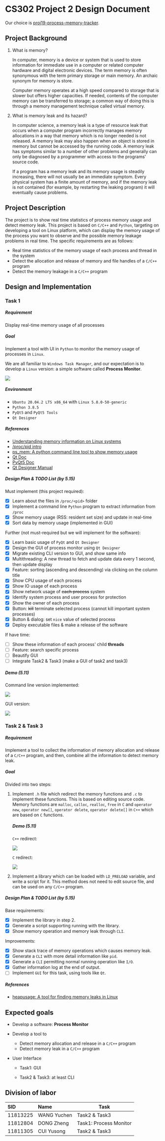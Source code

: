 # CS302 Project 2 Design Document

Our choice is [proj19-process-memory-tracker](https://github.com/oscomp/proj19-process-memory-tracker).

## Project Background

1. What is memory?

    In computer, memory is a device or system that is used to store information for immediate use in a computer or related computer hardware and digital electronic devices. The term memory is often synonymous with the term primary storage or main memory. An archaic synonym for memory is store.

    Computer memory operates at a high speed compared to storage that is slower but offers higher capacities. If needed, contents of the computer memory can be transferred to storage; a common way of doing this is through a memory management technique called virtual memory.

2. What is memory leak and its hazard?

    In computer science, a memory leak is a type of resource leak that occurs when a computer program incorrectly manages memory allocations in a way that memory which is no longer needed is not released. A memory leak may also happen when an object is stored in memory but cannot be accessed by the running code. A memory leak has symptoms similar to a number of other problems and generally can only be diagnosed by a programmer with access to the programs' source code.

    If a program has a memory leak and its memory usage is steadily increasing, there will not usually be an immediate symptom. Every physical system has a finite amount of memory, and if the memory leak is not contained (for example, by restarting the leaking program) it will eventually cause problems.

## Project Description

The project is to show real time statistics of process memory usage and detect memory leak. This project is based on `C/C++` and `Python`, targeting on developing a tool on Linux platform, which can display the memory usage of the process you want to observe and the possible memory leakage problems in real time. The specific requirements are as follows:

- Real time statistics of the memory usage of each process and thread in the system
- Detect the allocation and release of memory and file handles of a `C/C++` program
- Detect the memory leakage in a `C/C++` program

## Design and Implementation

### Task 1

##### Requirement

Display real-time memory usage of all processes

##### Goal

Implement a tool with UI in `Python` to monitor the memory usage of processes in `Linux`.

We are all familiar to `Windows Task Manager`, and our expectation is to develop a `Linux` version: a simple software called **Process Monitor**.

![](./images/windows_task_manager.png)

##### Environment

* `Ubuntu 20.04.2 LTS x86_64` with `Linux 5.8.0-50-generic`
* `Python 3.8.5`
* `PyQt5` and `PyQt5 Tools`
* `Qt Designer`

##### References

* [Understanding memory information on Linux systems](https://linux-audit.com/understanding-memory-information-on-linux-systems/)
* [/proc/pid intro](https://github.com/NanXiao/gnu-linux-proc-pid-intro)
* [ps_mem: A python command line tool to show memory usage](https://github.com/pixelb/ps_mem)
* [Qt Doc](https://doc.qt.io/qt-5/qtgui-index.html)
* [PyQt5 Doc](https://www.riverbankcomputing.com/static/Docs/PyQt5/)
* [Qt Designer Manual](https://doc.qt.io/qt-5/qtdesigner-manual.html)

##### Design Plan & TODO List (by 5.15)

Must implement (this project required):

* [x] Learn about the files in `/proc/<pid>` folder
* [x] Implement a command line `Python` program to extract information from `/proc`
* [x] Show memory usage (RSS: resident set size) and update in real-time
* [x] Sort data by memory usage (implemented in GUI)

Further (not must-required but we will implement for the software):

* [x] Learn basic usage of `PyQt` and `Qt Designer`
* [x] Design the GUI of process monitor using `Qt Designer`
* [x] Migrate existing CLI version to GUI, and show same info
* [x] Multithreading: A new thread to fetch and update data every 1 second, then update display
* [x] Feature: sorting (ascending and descending) via clicking on the column title
* [x] Show CPU usage of each process
* [x] Show IO usage of each process
* [x] Show network usage of ~~each process~~ system
* [x] Identify system process and user process for protection
* [x] Show the owner of each process
* [x] Button: ~~kill~~ terminate selected process (cannot kill important system processes)
* [x] Button & dialog: set `nice` value of selected process
* [x] Deploy executable files & make a release of the software

If have time:

* [ ] Show these information of each process' child **threads**
* [ ] Feature: search specific process
* [ ] Beautify GUI
* [ ] Integrate Task2 & Task3 (make a GUI of task2 and task3)

##### Demo (5.11)

Command line version implemented:

![](./images/proc_monitor_cli_demo.png)

GUI version:

![](./images/proc_monitor_gui_demo.png)

### Task 2 & Task 3

##### Requirement

Implement a tool to collect the information of memory allocation and release of a `C/C++` program, and then, combine all the information to detect memory leak.

##### Goal

Divided into two steps:

1. Implement `.h` file which redirect the memory functions and `.c` to implement these functions. This is based on editing source code. Memory functions are `malloc`, `calloc`, `realloc`, `free` in `C` and `operator new`, `operator new[]`, `operator delete`, `operator delete[]` in `C++` which are based on `C` functions.

   ##### Demo (5.11)

   `C++` redirect:

   ![](./images/cpp_redirect.png)

   `C` redirect:

   ![](./images/c_redirect.png)

2. Implement a library which can be loaded with `LD_PRELOAD` variable, and write a script for it. This method does not need to edit source file, and can be used on any `C/C++` program.

##### Design Plan & TODO List (by 5.15)

Base requirements:

* [x] Implement the library in step 2.
* [x] Generate a script supporting running with the library.
* [x] Show memory operation and memory leak through `CLI`.

Improvements:

* [x] Show stack trace of memory operations which causes memory leak.
* [x] Generate a `CLI` with more detail information like `pid`.
* [x] Generate a `CLI` permitting normal running operation like `I/O`.
* [x] Gather information log at the end of output.
* [ ] Implement `GUI` for this task, using tools like `Qt`.

##### References

- [heapusage: A tool for finding memory leaks in Linux](https://github.com/d99kris/heapusage)


## Expected goals

- Develop a software: **Process Monitor**
- Develop a tool to
    - Detect memory allocation and release in a `C/C++` program
    - Detect memory leak in a `C/C++` program
- User Interface

    - Task1: GUI

    - Task2 & Task3: at least CLI

## Division of labor

| SID      | Name        | Task                   |
| :------- | :---------- | ---------------------- |
| 11813225 | WANG Yuchen | Task2 & Task3          |
| 11812804 | DONG Zheng  | Task1: Process Monitor |
| 11811305 | CUI Yusong  | Task2 & Task3          |
